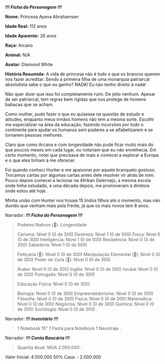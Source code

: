 ***!!! Ficha do Personagem !!!***

**Nome:** Princesa Ayana Abrahamsen

**Idade Real:** 112 anos

**Idade Aparente:** 26 anos

**Raça:** Arcano

**Animal:** N/A

**Avatar:** Diamond White

**História Resumida:** A vida de princesa não é tudo o que os brancos querem nos fazer acreditar. Sendo a primeira filha de uma monarquia patriarcal absolutista sabe o que eu ganho? NADA! Eu não tenho direito à nada!

Não quer dizer que isso foi completamente ruim. De jeito nenhum. Apesar de ser patriarcal, tem regras bem rígidas que nos protege de homens babacas que se acham.

Como mulher, pude fazer o que eu quisesse na questão de estudo e atitudes, enquanto meus irmãos homens não tem a mesma sorte. Escolhi me especializar na área da educação, fazendo incursões por todo o continente para ajudar os humanos sem poderes a se alfabetizarem e se tornarem pessoas melhores.

Claro que como Arcana e com longevidade não pude ficar muito mais do que poucos meses em cada lugar, ou notariam que eu não envelhecia. Em certo momento, notei que precisava de mais e comecei a explorar a Europa e o que eles tinham à me oferecer.

Foi quando conheci Hunter e me apaixonei por aquele branquelo gostoso. Trocamos cartas por algumas cartas antes dele resolver vir atrás de mim. Pouco depois comecei a lecionar na Afrikan Gelernejo, a mesma escola onde tinha estudado, e uma década depois, me promoveram à diretora onde estou até hoje.

Minha união com Hunter nos trouxe 15 lindos filhos até o momento, mas não duvido que venham mais pela frente, já que os mais novos tem 8 anos.


Narrador:
***!!! Ficha do Personagem !!!***

> Poderes Nativos (:blue_book:): Longevidade
> 
> Carisma: Nível 0 (0 de 300)
> Destreza: Nível 1 (0 de 500)
> Força: Nível 0 (0 de 300)
> Inteligência: Nível 1 (0 de 500)
> Resistência: Nível 0 (0 de 300)
> Sabedoria: Nível 1 (0 de 500)
> 
> Feitiçaria (:book:): Nível 0 (0 de 300)
> Manipulação Elemental (:book:): Nível 0 (0 de 300)
> Poder de Cura (:book:): Nível 0 (0 de 300)
> 
> Árabe: Nível 0 (0 de 300)
> Inglês: Nível 0 (0 de 300)
> Iorubá: Nível 0 (0 de 300)
> Português: Nível 0 (0 de 300)
> 
> Educação Física: Nível 0 (0 de 300)
> 
> Biologia: Nível 0 (0 de 300)
> Empreendedorismo: Nível 0 (0 de 300)
> Filosofia: Nível 0 (0 de 300)
> Física: Nível 0 (0 de 300)
> Matemática: Nível 0 (0 de 300)
> Negócios: Nível 0 (0 de 300)
> Química: Nível 0 (0 de 300)
> Sociologia: Nível 0 (0 de 300)
.

Narrador:
***!!! Inventário !!!***

> 1 Notebook 15"
> 1 Pasta para Notebook
> 1 Nanotraje
.

Narrador:
***!!! Conta Bancária !!!***

> Quantia Atual: MGA 2.000.000
.

Valor Inicial: 4.000.000
50% Casa: - 2.000.000